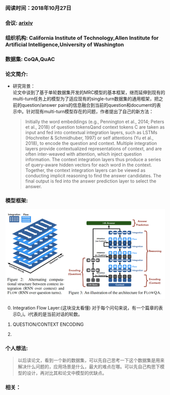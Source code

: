 ### 阅读时间：2018年10月27日    

### 会议: [arixiv](https://arxiv.org/pdf/1810.06683v1.pdf)    

### 组织机构: California Institute of Technology,Allen Institute for Artificial Intelligence,University of Washington    

### 数据集: CoQA,QuAC    

### 论文简介:  

* 研究背景：  
论文中谈到了基于单轮数据集开发的MRC模型的基本框架，继而延伸到现有的multi-turn任务上的模型为了适应现有的single-turn数据集的通用框架，把之前的question/answer pairs的信息融合到当前的question和document的表示中。针对现有multi-turn模型存在的问题，作者提出了自己的新方法：

  > Initially the word embeddings (e.g., Pennington et al., 2014; Peters et al., 2018) of
question tokensQand context tokens C are taken as input and fed into contextual integration layers,
such as LSTMs (Hochreiter & Schmidhuber, 1997) or self attentions (Yu et al., 2018), to encode the
question and context. Multiple integration layers provide contextualized representations of context,
and are often inter-weaved with attention, which inject question information. The context integration
layers thus produce a series of query-aware hidden vectors for each word in the context. Together,
the context integration layers can be viewed as conducting implicit reasoning to find the answer candidates. The final output is fed into the answer prediction layer to select the answer.


### 模型框架:  
![image](https://github.com/dengyuning/paper-reading-notes/blob/master/paper_pictures/FlowQA_model.png?raw=true)    

0. Integration Flow Layer:(这块没太看懂)
对于每个问句来说，有一个篇章的表示D_i。i代表的是当前对话的轮数。

1. QUESTION/CONTEXT ENCODING

2.

### 个人想法:  
> 以后读论文，看到一个新的数据集，可以先自己思考一下这个数据集是用来解决什么问题的，应用场景是什么，最大的难点在哪。可以先自己构思下模型的设计，再对比其和论文中模型的优缺点。

### 相关：
